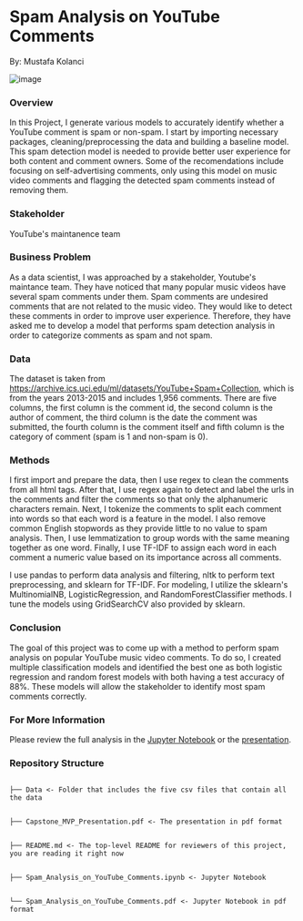 
# Spam Analysis on YouTube Comments
By: Mustafa Kolanci


![image](https://i.ytimg.com/vi/al2AN2pbnu8/maxresdefault.jpg)


###  Overview
In this Project, I generate various models to accurately identify whether a YouTube comment is spam or non-spam. I start by importing necessary packages, cleaning/preprocessing the data and building a baseline model. This spam detection model is needed to provide better user experience for both content and comment owners. Some of the recomendations include focusing on self-advertising comments, only using this model on music video comments and flagging the detected spam comments instead of removing them.


### Stakeholder
YouTube's maintanence team

### Business Problem
As a data scientist, I was approached by a stakeholder, Youtube's maintance team. They have noticed that many popular music videos have several spam comments under them. Spam comments are undesired comments that are not related to the music video. They would like to detect these comments in order to improve user experience. Therefore, they have asked me to develop a model that performs spam detection analysis in order to categorize comments as spam and not spam.


### Data
The dataset is taken from https://archive.ics.uci.edu/ml/datasets/YouTube+Spam+Collection, which is from the years 2013-2015 and includes  1,956 comments. There are five columns, the first column is the comment id, the second column is the author of comment, the third column is the date the comment was submitted, the fourth column is the comment itself and fifth column is the category of comment (spam is 1 and non-spam is 0).

### Methods
I first import and prepare the data, then I use regex to clean the comments from all html tags. After that, I use regex again to detect and label the urls in the comments and filter the comments so that only the alphanumeric characters remain. Next, I tokenize the comments to split each comment into words so that each word is a feature in the model. I also remove common English stopwords as they provide little to no value to spam analysis. Then, I use lemmatization to group words with the same meaning together as one word. Finally, I use TF-IDF to assign each word in each comment a numeric value based on its importance across all comments. 

I use pandas to perform data analysis and filtering, nltk to perform text preprocessing, and sklearn for TF-IDF. For modeling, I utilize the sklearn's MultinomialNB, LogisticRegression, and RandomForestClassifier methods. I tune the models using GridSearchCV also provided by sklearn.

### Conclusion 
The goal of this project was to come up with a method to perform spam analysis on popular YouTube music video comments. To do so, I created multiple classification models and identified the best one as both logistic regression and random forest models with both having a test accuracy of 88%. These models will allow the stakeholder to identify most spam comments correctly.

### For More Information
Please review the full analysis in the [Jupyter Notebook](https://github.com/mfurkankolanci/CapstoneProject/blob/master/Spam_Analysis_on_YouTube_Comments.ipynb) or the [presentation](https://github.com/mfurkankolanci/CapstoneProject/blob/master/Capstone_MVP_Presentation.pdf).
### Repository Structure

```

├── Data <- Folder that includes the five csv files that contain all the data


├── Capstone_MVP_Presentation.pdf <- The presentation in pdf format


├── README.md <- The top-level README for reviewers of this project, you are reading it right now


├── Spam_Analysis_on_YouTube_Comments.ipynb <- Jupyter Notebook


└── Spam_Analysis_on_YouTube_Comments.pdf <- Jupyter Notebook in pdf format
